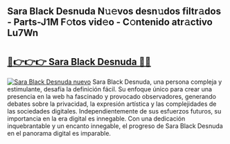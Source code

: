 ## Sara Black Desnuda N𝚞𝚎vos desn𝚞dos filtr𝚊dos - Parts-J1M F𝚘tos vid𝚎o - C𝚘ntenido atr𝚊ctivo Lu7Wn

# <h2><a href="http://mb0luu.tromn.icu/?c=Sara+Black+Desnuda">🔗👉👉👉 Sara Black Desnuda 🔗🔗</a></h2>

[![Sara Black Desnuda nuevo](https://i.imgur.com/pEAQMta.gif)](http://mb0luu.tromn.icu/?c=Sara+Black+Desnuda)
Sara Black Desnuda, una persona compleja y estimulante, desafía la definición fácil. Su enfoque único para crear una presencia en la web ha fascinado y provocado observadores, generando debates sobre la privacidad, la expresión artística y las complejidades de las sociedades digitales. Independientemente de sus esfuerzos futuros, su importancia en la era digital es innegable. Con una dedicación inquebrantable y un encanto innegable, el progreso de Sara Black Desnuda en el panorama digital es imparable.
